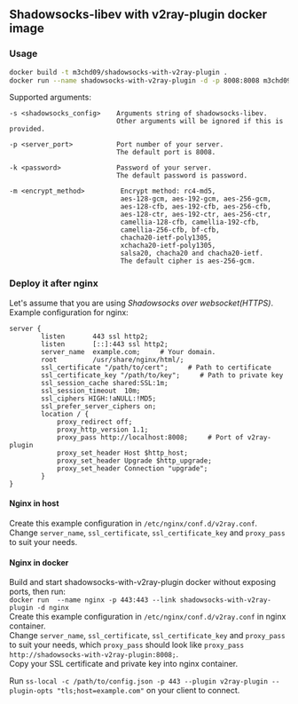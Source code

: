 ## Shadowsocks-libev with v2ray-plugin docker image
### Usage
```bash
docker build -t m3chd09/shadowsocks-with-v2ray-plugin .
docker run --name shadowsocks-with-v2ray-plugin -d -p 8008:8008 m3chd09/shadowsocks-with-v2ray-plugin
```
Supported arguments:
```
-s <shadowsocks_config>    Arguments string of shadowsocks-libev.
                           Other arguments will be ignored if this is provided.

-p <server_port>           Port number of your server.
                           The default port is 8008.

-k <password>              Password of your server.
                           The default password is password.

-m <encrypt_method>         Encrypt method: rc4-md5,
                            aes-128-gcm, aes-192-gcm, aes-256-gcm,
                            aes-128-cfb, aes-192-cfb, aes-256-cfb,
                            aes-128-ctr, aes-192-ctr, aes-256-ctr,
                            camellia-128-cfb, camellia-192-cfb,
                            camellia-256-cfb, bf-cfb,
                            chacha20-ietf-poly1305,
                            xchacha20-ietf-poly1305,
                            salsa20, chacha20 and chacha20-ietf.
                            The default cipher is aes-256-gcm.
```
### Deploy it after nginx
Let's assume that you are using *Shadowsocks over websocket(HTTPS)*.  
Example configuration for nginx:  
```
server {
        listen       443 ssl http2;
        listen       [::]:443 ssl http2;
        server_name  example.com;     # Your domain.
        root         /usr/share/nginx/html/;
        ssl_certificate "/path/to/cert";     # Path to certificate
        ssl_certificate_key "/path/to/key";     # Path to private key
        ssl_session_cache shared:SSL:1m;
        ssl_session_timeout  10m;
        ssl_ciphers HIGH:!aNULL:!MD5;
        ssl_prefer_server_ciphers on;
        location / {
            proxy_redirect off;
            proxy_http_version 1.1;
            proxy_pass http://localhost:8008;     # Port of v2ray-plugin
            proxy_set_header Host $http_host;
            proxy_set_header Upgrade $http_upgrade;
            proxy_set_header Connection "upgrade";
        }
}
```
#### Nginx in host
Create this example configuration in `/etc/nginx/conf.d/v2ray.conf`.  
Change `server_name`, `ssl_certificate`, `ssl_certificate_key` and `proxy_pass` to suit your needs.  
#### Nginx in docker
Build and start shadowsocks-with-v2ray-plugin docker without exposing ports, then run:  
`docker run  --name nginx -p 443:443 --link shadowsocks-with-v2ray-plugin -d nginx`  
Create this example configuration in `/etc/nginx/conf.d/v2ray.conf` in nginx container.  
Change `server_name`, `ssl_certificate`, `ssl_certificate_key` and `proxy_pass` to suit your needs, which `proxy_pass` should look like `proxy_pass http://shadowsocks-with-v2ray-plugin:8008;`.  
Copy your SSL certificate and private key into nginx container.

Run `ss-local -c /path/to/config.json -p 443 --plugin v2ray-plugin --plugin-opts "tls;host=example.com"` on your client to connect.
